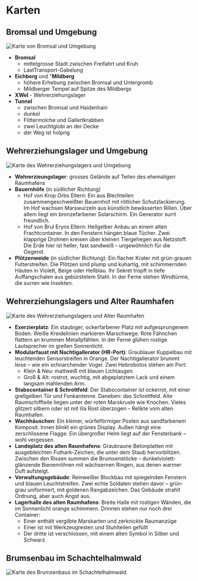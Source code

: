 # Karten

## Bromsal und Umgebung

![Karte von Bromsal und Umgebung](../_images/_maps/bromsal-und-umgebung.png)

* **Bromsal**
    * mittelgrosse Stadt zwischen Freifahrt und Kruh
    * LastTransport-Gabelung
* **Eichberg** und "**Mildberg**
    * höhere Erhebung zwischen Bromsal und Untergromb
    * Mildberger Tempel auf Spitze des Mildbergs
* **XWel** - Wehrerziehungslager
* **Tunnel**
    * zwischen Bromsal und Haidenhain
    * dunkel
    * Flittermolche und Gallertkrabben
    * zwei Leuchtglobi an der Decke
    * der Weg ist holprig

## Wehrerziehungslager und Umgebung

![Karte des Wehrerziehungslagers und Umgebung](../_images/_maps/wehr-erziehungs-lager-und-umgebung.png)

* **Wehrerzieungslager**: grosses Gelände auf Teilen des ehemaligen Raumhafens
* **Bauernhöfe** (in südlicher Richtung)
    * Hof von Krop Orbs Eltern: Ein aus Blechteilen zusammengeschweißter Bauernhof mit rötlicher Schutzlackierung. Im Hof wachsen Marswurzeln aus künstlich bewässerten Rillen. Über allem liegt ein bronzefarbener Solarschirm. Ein Generator surrt freundlich.
    * Hof von Brul Eryns Eltern: Hellgelber Anbau an einem alten Frachtcontainer. In den Fenstern hängen blaue Tücher. Zwei klapprige Drohnen kreisen über kleinen Tiergehegen aus Netzstoff. Die Erde hier ist heller, fast sandweiß – ungewöhnlich für die Gegend.
* **Plötzenweide** (in südlicher Richtung): Ein flacher Krater mit grün-grauen Futterstreifen. Die Plötzen sind plump und kuhartig, mit schimmernden Häuten in Violett, Beige oder Hellblau. Ihr Sekret tropft in tiefe Auffangschalen aus gebürstetem Stahl. In der Ferne stehen Windtürme, die surren wie Insekten.

## Wehrerziehungslagers und Alter Raumhafen

![Karte des Wehrerziehungslagers und Alter Raumhafen](../_images/_maps/wehrerziehungslager-und-alter-raumhafen.png)

* **Exerzierplatz**: Ein staubiger, ockerfarbener Platz mit aufgesprungenem Boden. Weiße Kreidelinien markieren Marschwege. Rote Fähnchen flattern an krummen Metallpfählen. In der Ferne glühen rostige Lautsprecher im grellen Sonnenlicht.
* **Modularfaust mit Nachtigallerator (HR-Port)**: Graublauer Kuppelbau mit leuchtenden Sensorstreifen in Orange. Der Nachtigallerator brummt leise – wie ein schnarchender Vogel. Zwei Hebrobotos stehen am Port:
    * Klein & Neu: mattweiß mit blauen Lichtaugen.
    * Groß & Alt: rostrot, wuchtig, mit abgeplatztem Lack und einem langsam mahlenden Arm.
* **Stabscontainer & Schrottfeld**: Der Stabscontainer ist ockerrot, mit einer grellgelben Tür und Funkantenne. Daneben: das Schrottfeld. Alte Raumschiffteile liegen unter der roten Marskruste wie Knochen. Vieles glitzert silbern oder ist mit lila Rost überzogen – Relikte vom alten Raumhafen.
* **Wachhäuschen**: Ein kleiner, würfelförmiger Posten aus sandfarbenem Komposit. Innen blinkt ein grünes Display. Außen hängt eine zerschlissene Flagge. Ein übergroßer Helm liegt auf der Fensterbank – wohl vergessen.
* **Landeplatz des alten Raumhafens**: Graubraune Betonplatten mit ausgebleichten Futhark-Zeichen, die unter dem Staub hervorblitzen. Zwischen den Rissen summen die Brumsenstöcke – dunkelviolett-glänzende Bienenröhren mit wächsernen Ringen, aus denen warmer Duft aufsteigt.
* **Verwaltungsgebäude**: Reinweißer Blockbau mit spiegelnden Fenstern und blauen Leuchtstreifen. Zwei echte Soldaten stehen davor – grün-grau uniformiert, mit goldenen Rangabzeichen. Das Gebäude strahlt Ordnung, aber auch Angst aus.
* **Lagerhalle des alten Raumhafens**: Breite Halle mit rostigen Wänden, die im Sonnenlicht orange schimmern. Drinnen stehen nur noch drei Container:
    * Einer enthält vergilbte Marskarten und zerknickte Raumanzüge
    * Einer ist mit Werkzeugresten und Stuhlteilen gefüllt
    * Der dritte ist verschlossen, mit einem alten Symbol in Silber und Schwarz

## Brumsenbau im Schachtelhalmwald

![Karte des Brumsenbaus im Schachtelhalmwald](../_images/_maps/brumsenbau-im-schachtelhalmwald.png)
